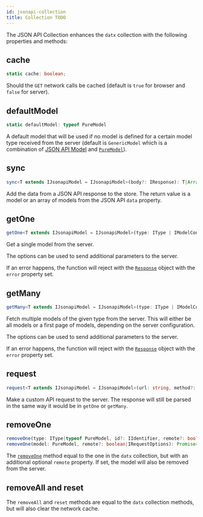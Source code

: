 ```yaml
---
id: jsonapi-collection
title: Collection TODO
---
```


The JSON API Collection enhances the `datx` collection with the following properties and methods:

## cache

```typescript
static cache: boolean;
```

Should the `GET` network calls be cached (default is `true` for browser and `false` for server).

## defaultModel

```typescript
static defaultModel: typeof PureModel
```

A default model that will be used if no model is defined for a certain model type received from the server (default is `GenericModel` which is a combination of [JSON API Model](jsonapi-model) and [`PureModel`](../api-reference/pure-model)).

## sync

```typescript
sync<T extends IJsonapiModel = IJsonapiModel>(body?: IResponse): T|Array<T>|null;
```

Add the data from a JSON API response to the store. The return value is a model or an array of models from the JSON API `data` property.

## getOne

```typescript
getOne<T extends IJsonapiModel = IJsonapiModel>(type: IType | IModelConstructor<T>, id: string, options?: IRequestOptions): Promise<Response<T>>
```

Get a single model from the server.

The options can be used to send additional parameters to the server.

If an error happens, the function will reject with the [`Response`](jsonapi-response) object with the `error` property set.

## getMany

```typescript
getMany<T extends IJsonapiModel = IJsonapiModel>(type: IType | IModelConstructor<T>, options?: IRequestOptions)
```

Fetch multiple models of the given type from the server. This will either be all models or a first page of models, depending on the server configuration.

The options can be used to send additional parameters to the server.

If an error happens, the function will reject with the [`Response`](jsonapi-response) object with the `error` property set.

## request

```typescript
request<T extends IJsonapiModel = IJsonapiModel>(url: string, method?: string, data?: object, options?: IRequestOptions): Promise<Response<T>>
```

Make a custom API request to the server. The response will still be parsed in the same way it would be in `getOne` or `getMany`.

## removeOne

```typescript
removeOne(type: IType|typeof PureModel, id?: IIdentifier, remote?: boolean|IRequestOptions): Promise<void>;
removeOne(model: PureModel, remote?: boolean|IRequestOptions): Promise<void>;
```

The [`removeOne`](../api-reference/collection#removeOne) method equal to the one in the `datx` collection, but with an additional optional `remote` property. If set, the model will also be removed from the server.

## removeAll and reset

The `removeAll` and `reset` methods are equal to the `datx` collection methods, but will also clear the network cache.
